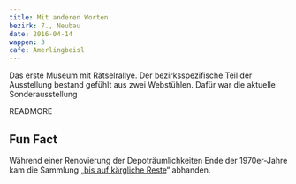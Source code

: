 ```yaml
---
title: Mit anderen Worten
bezirk: 7., Neubau
date: 2016-04-14
wappen: 3
cafe: Amerlingbeisl
---
```


Das erste Museum mit Rätselrallye. Der bezirksspezifische Teil der Ausstellung bestand gefühlt aus zwei  Webstühlen. Dafür war die aktuelle Sonderausstellung

READMORE

## Fun Fact

Während einer Renovierung der Depoträumlichkeiten Ende der 1970er-Jahre kam die Sammlung „[bis auf kärgliche Reste](http://www.bezirksmuseum.at/default/index.php?id=102&L=0%3Fid%3D192%3Fid%3D49%3Fid%3D57%3Fid%3D97%3Fid%3D137)“ abhanden.
